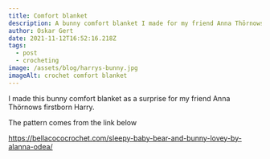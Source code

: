 ```yaml
---
title: Comfort blanket
description: A bunny comfort blanket I made for my friend Anna Thörnows firstborn Harry.
author: Oskar Gert
date: 2021-11-12T16:52:16.218Z
tags:
  - post
  - crocheting
image: /assets/blog/harrys-bunny.jpg
imageAlt: crochet comfort blanket
---
```

I made this bunny comfort blanket as a surprise for my friend Anna Thörnows firstborn Harry. 

The pattern comes from the link below

<https://bellacococrochet.com/sleepy-baby-bear-and-bunny-lovey-by-alanna-odea/>